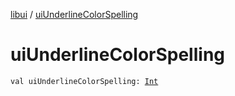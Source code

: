 [libui](index.md) / [uiUnderlineColorSpelling](./ui-underline-color-spelling.md)

# uiUnderlineColorSpelling

`val uiUnderlineColorSpelling: `[`Int`](https://kotlinlang.org/api/latest/jvm/stdlib/kotlin/-int/index.html)